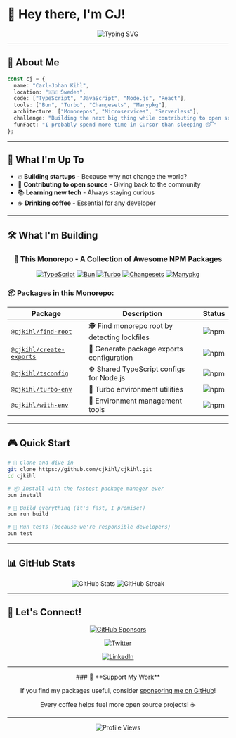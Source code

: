 # 👋 Hey there, I'm CJ! 

<div align="center">
  <img src="https://readme-typing-svg.herokuapp.com?font=Fira+Code&weight=500&size=28&pause=1000&color=00D4AA&center=true&vCenter=true&width=435&lines=Developer+from+Sweden+%F0%9F%87%B8%F0%9F%87%AA;Open+Source+Enthusiast+%F0%9F%92%BB;Startup+Builder+%F0%9F%9A%80;TypeScript+Lover+%F0%9F%92%9C" alt="Typing SVG" />
</div>

---

## 🚀 About Me

```typescript
const cj = {
  name: "Carl-Johan Kihl",
  location: "🇸🇪 Sweden",
  code: ["TypeScript", "JavaScript", "Node.js", "React"],
  tools: ["Bun", "Turbo", "Changesets", "Manypkg"],
  architecture: ["Monorepos", "Microservices", "Serverless"],
  challenge: "Building the next big thing while contributing to open source!",
  funFact: "I probably spend more time in Cursor than sleeping 😴"
};
```

---

## 🎯 What I'm Up To

- 🔥 **Building startups** - Because why not change the world?
- 🌟 **Contributing to open source** - Giving back to the community
- 📚 **Learning new tech** - Always staying curious
- ☕ **Drinking coffee** - Essential for any developer

---

## 🛠️ What I'm Building

<div align="center">
  
  ### 🎯 **This Monorepo** - A Collection of Awesome NPM Packages
  
  [![TypeScript](https://img.shields.io/badge/TypeScript-007ACC?style=for-the-badge&logo=typescript&logoColor=white)](https://www.typescriptlang.org/)
  [![Bun](https://img.shields.io/badge/Bun-000000?style=for-the-badge&logo=bun&logoColor=white)](https://bun.sh/)
  [![Turbo](https://img.shields.io/badge/Turbo-5C17E3?style=for-the-badge&logo=turbo&logoColor=white)](https://turbo.build/)
  [![Changesets](https://img.shields.io/badge/Changesets-000000?style=for-the-badge&logo=changesets&logoColor=white)](https://github.com/changesets/changesets)
  [![Manypkg](https://img.shields.io/badge/Manypkg-000000?style=for-the-badge&logo=manypkg&logoColor=white)](https://github.com/Thinkmill/manypkg)

</div>

### 📦 **Packages in this Monorepo:**

| Package | Description | Status |
|---------|-------------|--------|
| [`@cjkihl/find-root`](./packages/find-root) | 🕵️ Find monorepo root by detecting lockfiles | ![npm](https://img.shields.io/npm/v/@cjkihl/find-root?style=flat-square) |
| [`@cjkihl/create-exports`](./packages/create-exports) | 🎨 Generate package exports configuration | ![npm](https://img.shields.io/npm/v/@cjkihl/create-exports?style=flat-square) |
| [`@cjkihl/tsconfig`](./packages/tsconfig) | ⚙️ Shared TypeScript configs for Node.js | ![npm](https://img.shields.io/npm/v/@cjkihl/tsconfig?style=flat-square) |
| [`@cjkihl/turbo-env`](./packages/turbo-env) | 🚀 Turbo environment utilities | ![npm](https://img.shields.io/npm/v/@cjkihl/turbo-env?style=flat-square) |
| [`@cjkihl/with-env`](./packages/with-env) | 🔧 Environment management tools | ![npm](https://img.shields.io/npm/v/@cjkihl/with-env?style=flat-square) |

---

## 🎮 Quick Start

```bash
# 🚀 Clone and dive in
git clone https://github.com/cjkihl/cjkihl.git
cd cjkihl

# 📦 Install with the fastest package manager ever
bun install

# 🔨 Build everything (it's fast, I promise!)
bun run build

# 🧪 Run tests (because we're responsible developers)
bun test
```

---

## 📊 GitHub Stats

<div align="center">
  <img src="https://github-readme-stats.vercel.app/api?username=cjkihl&show_icons=true&theme=radical&hide_border=true&bg_color=0D1117&title_color=00D4AA&icon_color=00D4AA&text_color=FFFFFF" alt="GitHub Stats" />
  
  <img src="https://github-readme-streak-stats.herokuapp.com/?user=cjkihl&theme=radical&hide_border=true&background=0D1117&stroke=00D4AA&ring=00D4AA&fire=00D4AA&currStreakNum=FFFFFF&currStreakLabel=00D4AA&sideNums=FFFFFF&sideLabels=00D4AA&dates=FFFFFF" alt="GitHub Streak" />
</div>

---

## 🤝 Let's Connect!

<div align="center">
  
  [![GitHub Sponsors](https://img.shields.io/badge/GitHub%20Sponsors-%23EA4AAA?style=for-the-badge&logo=github-sponsors&logoColor=white)](https://github.com/sponsors/cjkihl)
  
  [![Twitter](https://img.shields.io/badge/Twitter-%231DA1F2?style=for-the-badge&logo=twitter&logoColor=white)](https://x.com/cjkihl)
  
  [![LinkedIn](https://img.shields.io/badge/LinkedIn-%230077B5?style=for-the-badge&logo=linkedin&logoColor=white)](https://linkedin.com/in/cjkihl)
  
</div>

---

<div align="center">
  ### 🎯 **Support My Work**
  
  If you find my packages useful, consider [sponsoring me on GitHub](https://github.com/sponsors/cjkihl)! 
  
  Every coffee helps fuel more open source projects! ☕
  
  ---

  ![Profile Views](https://komarev.com/ghpvc/?username=cjkihl&color=00D4AA&style=flat-square)
</div>
